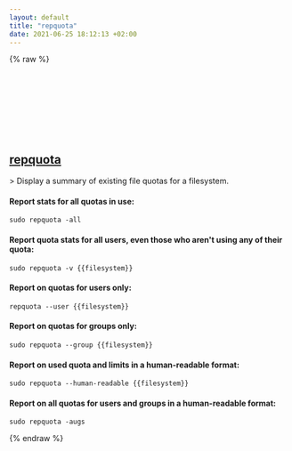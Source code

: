 ```yaml
---
layout: default
title: "repquota"
date: 2021-06-25 18:12:13 +02:00
---
```

{% raw %}
<h2 id="repquota">
  <a href="/en/linux/repquota.html">repquota</a> <a href="#repquota"><svg class="icon">
    <use href="/assets/images/unicode_sprite.svg#link" />
  </svg></a>
</h2>
> Display a summary of existing file quotas for a filesystem.

#### Report stats for all quotas in use:
```shell
sudo repquota -all
```
#### Report quota stats for all users, even those who aren't using any of their quota:
```shell
sudo repquota -v {{filesystem}}
```
#### Report on quotas for users only:
```shell
repquota --user {{filesystem}}
```
#### Report on quotas for groups only:
```shell
sudo repquota --group {{filesystem}}
```
#### Report on used quota and limits in a human-readable format:
```shell
sudo repquota --human-readable {{filesystem}}
```
#### Report on all quotas for users and groups in a human-readable format:
```shell
sudo repquota -augs
```
{% endraw %}
